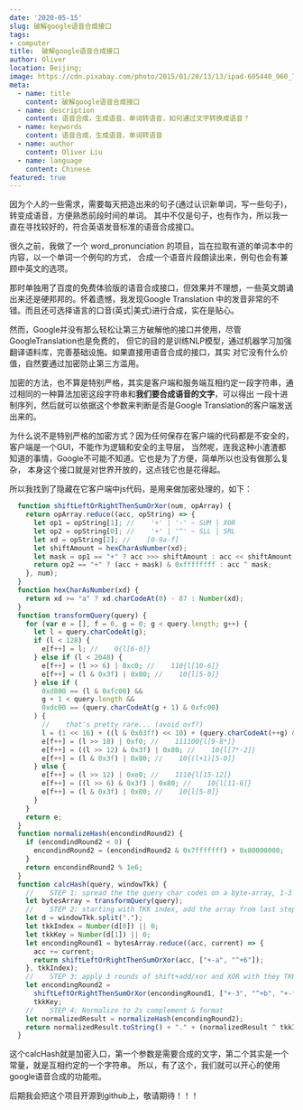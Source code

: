 ```yaml
---
date: '2020-05-15'
slug: 破解google语音合成接口
tags:
- computer
title:  破解google语音合成接口
author: Oliver
location: Beijing;
image: https://cdn.pixabay.com/photo/2015/01/20/13/13/ipad-605440_960_720.jpg
meta:
  - name: title
    content: 破解google语音合成接口
  - name: description
    content: 语音合成，生成语音，单词转语音，如何通过文字转换成语音？
  - name: keywords
    content: 语音合成，生成语音，单词转语音
  - name: author
    content: Oliver Liu
  - name: language
    content: Chinese
featured: true
---
```


因为个人的一些需求，需要每天把造出来的句子(通过认识新单词，写一些句子)，转变成语音，方便熟悉前段时间的单词。
其中不仅是句子，也有作为，所以我一直在寻找较好的，符合英语发音标准的语音合成接口。

很久之前，我做了一个 word_pronunciation 的项目，旨在拉取有道的单词本中的内容，以一个单词一个例句的方式，
合成一个语音片段朗读出来，例句也会有兼顾中英文的选项。

那时单独用了百度的免费体验版的语音合成接口，但效果并不理想，一些英文朗诵出来还是硬邦邦的。怀着遗憾，我发现Google Translation 
中的发音非常的不错。而且还可选择语言的口音(英式|美式)进行合成，实在是贴心。

然而，Google并没有那么轻松让第三方破解他的接口并使用，尽管GoogleTranslation也是免费的，
但它的目的是训练NLP模型，通过机器学习加强翻译语料库，完善基础设施。如果直接用语音合成的接口，其实
对它没有什么价值，自然要通过加密防止第三方滥用。

加密的方法，也不算是特别严格，其实是客户端和服务端互相约定一段字符串，通过相同的一种算法加密这段字符串和**我们要合成语音的文字**，可以得出
一段十进制序列，然后就可以依据这个参数来判断是否是Google Translation的客户端发送出来的。

为什么说不是特别严格的加密方式？因为任何保存在客户端的代码都是不安全的，客户端是一个GUI，不能作为逻辑和安全的主导层，
当然呢，连我这种小渣渣都知道的事情，Google不可能不知道。它也是为了方便，简单所以也没有做那么复杂，
本身这个接口就是对世界开放的，这点钱它也是花得起。

所以我找到了隐藏在它客户端中js代码，是用来做加密处理的，如下：

```javascript
  function shiftLeftOrRightThenSumOrXor(num, opArray) {
    return opArray.reduce((acc, opString) => {
      let op1 = opString[1]; //    '+' | '-' ~ SUM | XOR
      let op2 = opString[0]; //    '+' | '^' ~ SLL | SRL
      let xd = opString[2]; //    [0-9a-f]
      let shiftAmount = hexCharAsNumber(xd);
      let mask = op1 == "+" ? acc >>> shiftAmount : acc << shiftAmount;
      return op2 == "+" ? (acc + mask) & 0xffffffff : acc ^ mask;
    }, num);
  }
  function hexCharAsNumber(xd) {
    return xd >= "a" ? xd.charCodeAt(0) - 87 : Number(xd);
  }
  function transformQuery(query) {
    for (var e = [], f = 0, g = 0; g < query.length; g++) {
      let l = query.charCodeAt(g);
      if (l < 128) {
        e[f++] = l; //    0{l[6-0]}
      } else if (l < 2048) {
        e[f++] = (l >> 6) | 0xc0; //    110{l[10-6]}
        e[f++] = (l & 0x3f) | 0x80; //    10{l[5-0]}
      } else if (
        0xd800 == (l & 0xfc00) &&
        g + 1 < query.length &&
        0xdc00 == (query.charCodeAt(g + 1) & 0xfc00)
      ) {
        //    that's pretty rare... (avoid ovf?)
        l = (1 << 16) + ((l & 0x03ff) << 10) + (query.charCodeAt(++g) & 0x03ff);
        e[f++] = (l >> 18) | 0xf0; //    111100{l[9-8*]}
        e[f++] = ((l >> 12) & 0x3f) | 0x80; //    10{l[7*-2]}
        e[f++] = (l & 0x3f) | 0x80; //    10{(l+1)[5-0]}
      } else {
        e[f++] = (l >> 12) | 0xe0; //    1110{l[15-12]}
        e[f++] = ((l >> 6) & 0x3f) | 0x80; //    10{l[11-6]}
        e[f++] = (l & 0x3f) | 0x80; //    10{l[5-0]}
      }
    }
    return e;
  }
  function normalizeHash(encondindRound2) {
    if (encondindRound2 < 0) {
      encondindRound2 = (encondindRound2 & 0x7fffffff) + 0x80000000;
    }
    return encondindRound2 % 1e6;
  }
  function calcHash(query, windowTkk) {
    //    STEP 1: spread the the query char codes on a byte-array, 1-3 bytes per char
    let bytesArray = transformQuery(query);
    //    STEP 2: starting with TKK index, add the array from last step one-by-one, and do 2 rounds of shift+add/xor
    let d = windowTkk.split(".");
    let tkkIndex = Number(d[0]) || 0;
    let tkkKey = Number(d[1]) || 0;
    let encondingRound1 = bytesArray.reduce((acc, current) => {
      acc += current;
      return shiftLeftOrRightThenSumOrXor(acc, ["+-a", "^+6"]);
    }, tkkIndex);
    //    STEP 3: apply 3 rounds of shift+add/xor and XOR with they TKK key
    let encondingRound2 =
      shiftLeftOrRightThenSumOrXor(encondingRound1, ["+-3", "^+b", "+-f"]) ^
      tkkKey;
    //    STEP 4: Normalize to 2s complement & format
    let normalizedResult = normalizeHash(encondingRound2);
    return normalizedResult.toString() + "." + (normalizedResult ^ tkkIndex);
  }
```

这个calcHash就是加密入口，第一个参数是需要合成的文字，第二个其实是一个常量，就是互相约定的一个字符串。
所以，有了这个，我们就可以开心的使用google语音合成的功能啦。

后期我会把这个项目开源到github上，敬请期待！！！
